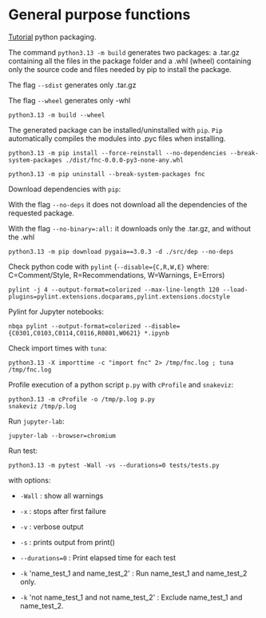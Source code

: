 # General purpose functions

[Tutorial](https://packaging.python.org/en/latest/tutorials/packaging-projects/) python packaging.

The command `python3.13 -m build` generates two packages: a .tar.gz containing all the files in the package folder and a .whl (wheel) containing only the source code and files needed by pip to install the package.

The flag `--sdist` generates only .tar.gz

The flag `--wheel` generates only -whl

```
python3.13 -m build --wheel
```

The generated package can be installed/uninstalled with `pip`. `Pip` automatically compiles the modules into .pyc files when installing.

```
python3.13 -m pip install --force-reinstall --no-dependencies --break-system-packages ./dist/fnc-0.0.0-py3-none-any.whl

python3.13 -m pip uninstall --break-system-packages fnc
```

Download dependencies with `pip`:

With the flag `--no-deps` it does not download all the dependencies of the requested package.

With the flag `--no-binary=:all:` it downloads only the .tar.gz, and without the .whl

```
python3.13 -m pip download pygaia==3.0.3 -d ./src/dep --no-deps
```

Check python code with `pylint` (`--disable={C,R,W,E}` where: C=Comment/Style, R=Recommendations, W=Warnings, E=Errors)

```
pylint -j 4 --output-format=colorized --max-line-length 120 --load-plugins=pylint.extensions.docparams,pylint.extensions.docstyle
```

Pylint for Jupyter notebooks:

```
nbqa pylint --output-format=colorized --disable={C0301,C0103,C0114,C0116,R0801,W0621} *.ipynb
```

Check import times with `tuna`:

```
python3.13 -X importtime -c "import fnc" 2> /tmp/fnc.log ; tuna /tmp/fnc.log
```

Profile execution of a python script `p.py` with `cProfile` and `snakeviz`:

```
python3.13 -m cProfile -o /tmp/p.log p.py
snakeviz /tmp/p.log
```

Run `jupyter-lab`:

```
jupyter-lab --browser=chromium
```

Run test:

```
python3.13 -m pytest -Wall -vs --durations=0 tests/tests.py
```

with options:

- `-Wall` : show all warnings

- `-x` : stops after first failure

- `-v` : verbose output

- `-s` : prints output from print()

- `--durations=0` : Print elapsed time for each test


- `-k` 'name_test_1 and name_test_2' : Run name_test_1 and name_test_2 only.

- `-k` 'not name_test_1 and not name_test_2' : Exclude name_test_1 and name_test_2.

